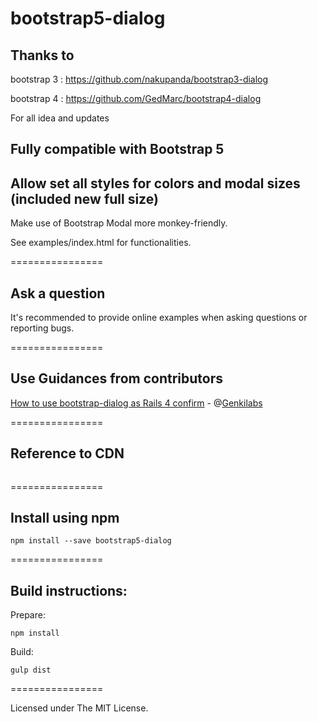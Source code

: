 bootstrap5-dialog
================

## Thanks to 
bootstrap 3 : https://github.com/nakupanda/bootstrap3-dialog

bootstrap 4 : https://github.com/GedMarc/bootstrap4-dialog

For all idea and updates

## Fully compatible with Bootstrap 5
## Allow set all styles for colors and modal sizes (included new full size)

Make use of Bootstrap Modal more monkey-friendly.

See examples/index.html for functionalities.

================

## Ask a question

It's recommended to provide online examples when asking questions or reporting bugs.

================

## Use Guidances from contributors

<a href="https://gist.github.com/Genkilabs/bdcc5f62c5b46a8e0904">How to use bootstrap-dialog as Rails 4 confirm</a> - @[Genkilabs](https://github.com/Genkilabs)

================
## Reference to CDN

```
```
================

## Install using npm

```
npm install --save bootstrap5-dialog
```

================

## Build instructions:

Prepare:

```
npm install
```

Build:

```
gulp dist
```

================

Licensed under The MIT License.
